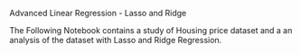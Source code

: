 Advanced Linear Regression - Lasso and Ridge

The Following Notebook contains a study of Housing price dataset and a an analysis of the dataset with Lasso and Ridge Regression.